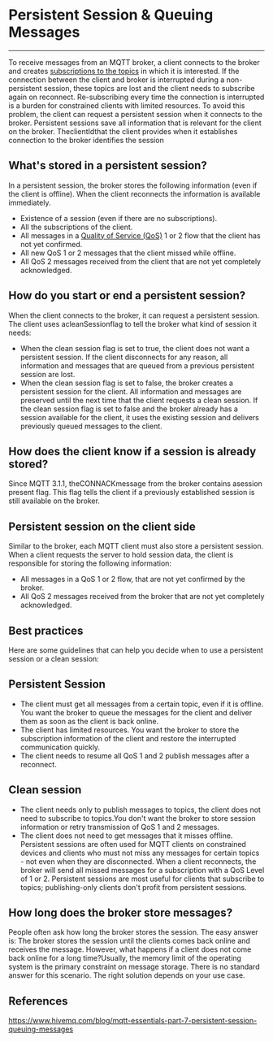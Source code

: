 # Persistent Session & Queuing Messages

---

To receive messages from an MQTT broker, a client connects to the broker and creates [subscriptions to the topics](https://www.hivemq.com/blog/mqtt-essentials-part-5-mqtt-topics-best-practices/) in which it is interested. If the connection between the client and broker is interrupted during a non-persistent session, these topics are lost and the client needs to subscribe again on reconnect. Re-subscribing every time the connection is interrupted is a burden for constrained clients with limited resources. To avoid this problem, the client can request a persistent session when it connects to the broker. Persistent sessions save all information that is relevant for the client on the broker. TheclientIdthat the client provides when it establishes connection to the broker identifies the session

## What's stored in a persistent session?

In a persistent session, the broker stores the following information (even if the client is offline). When the client reconnects the information is available immediately.

- Existence of a session (even if there are no subscriptions).
- All the subscriptions of the client.
- All messages in a [Quality of Service (QoS)](https://www.hivemq.com/blog/mqtt-essentials-part-6-mqtt-quality-of-service-levels/) 1 or 2 flow that the client has not yet confirmed.
- All new QoS 1 or 2 messages that the client missed while offline.
- All QoS 2 messages received from the client that are not yet completely acknowledged.

## How do you start or end a persistent session?

When the client connects to the broker, it can request a persistent session. The client uses acleanSessionflag to tell the broker what kind of session it needs:

- When the clean session flag is set to true, the client does not want a persistent session. If the client disconnects for any reason, all information and messages that are queued from a previous persistent session are lost.
- When the clean session flag is set to false, the broker creates a persistent session for the client. All information and messages are preserved until the next time that the client requests a clean session. If the clean session flag is set to false and the broker already has a session available for the client, it uses the existing session and delivers previously queued messages to the client.

## How does the client know if a session is already stored?

Since MQTT 3.1.1, theCONNACKmessage from the broker contains asession present flag. This flag tells the client if a previously established session is still available on the broker.

## Persistent session on the client side

Similar to the broker, each MQTT client must also store a persistent session. When a client requests the server to hold session data, the client is responsible for storing the following information:

- All messages in a QoS 1 or 2 flow, that are not yet confirmed by the broker.
- All QoS 2 messages received from the broker that are not yet completely acknowledged.

## Best practices

Here are some guidelines that can help you decide when to use a persistent session or a clean session:

## Persistent Session

- The client must get all messages from a certain topic, even if it is offline. You want the broker to queue the messages for the client and deliver them as soon as the client is back online.
- The client has limited resources. You want the broker to store the subscription information of the client and restore the interrupted communication quickly.
- The client needs to resume all QoS 1 and 2 publish messages after a reconnect.

## Clean session

- The client needs only to publish messages to topics, the client does not need to subscribe to topics.You don't want the broker to store session information or retry transmission of QoS 1 and 2 messages.
- The client does not need to get messages that it misses offline.
Persistent sessions are often used for MQTT clients on constrained devices and clients who must not miss any messages for certain topics - not even when they are disconnected. When a client reconnects, the broker will send all missed messages for a subscription with a QoS Level of 1 or 2. Persistent sessions are most useful for clients that subscribe to topics; publishing-only clients don't profit from persistent sessions.

## How long does the broker store messages?

People often ask how long the broker stores the session. The easy answer is: The broker stores the session until the clients comes back online and receives the message. However, what happens if a client does not come back online for a long time?Usually, the memory limit of the operating system is the primary constraint on message storage. There is no standard answer for this scenario. The right solution depends on your use case.

## References

<https://www.hivemq.com/blog/mqtt-essentials-part-7-persistent-session-queuing-messages>

